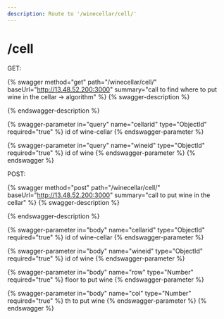 ```yaml
---
description: Route to '/winecellar/cell/'
---
```


# /cell

GET:

{% swagger method="get" path="/winecellar/cell/" baseUrl="http://13.48.52.200:3000" summary="call to find where to put wine in the cellar -> algorithm" %}
{% swagger-description %}

{% endswagger-description %}

{% swagger-parameter in="query" name="cellarid" type="ObjectId" required="true" %}
id of wine-cellar
{% endswagger-parameter %}

{% swagger-parameter in="query" name="wineid" type="ObjectId" required="true" %}
id of wine
{% endswagger-parameter %}
{% endswagger %}

POST:

{% swagger method="post" path="/winecellar/cell/" baseUrl="http://13.48.52.200:3000" summary="call to put wine in the cellar" %}
{% swagger-description %}

{% endswagger-description %}

{% swagger-parameter in="body" name="cellarid" type="ObjectId" required="true" %}
id of wine-cellar
{% endswagger-parameter %}

{% swagger-parameter in="body" name="wineid" type="ObjectId" required="true" %}
id of wine
{% endswagger-parameter %}

{% swagger-parameter in="body" name="row" type="Number" required="true" %}
floor to put wine
{% endswagger-parameter %}

{% swagger-parameter in="body" name="col" type="Number" required="true" %}
th to put wine
{% endswagger-parameter %}
{% endswagger %}
